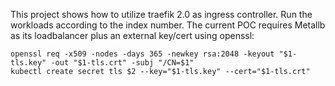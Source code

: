 This project shows how to utilize traefik 2.0 as ingress controller.
Run the workloads according to the index number. The current POC requires Metallb as its loadbalancer plus an external key/cert using openssl:
```
openssl req -x509 -nodes -days 365 -newkey rsa:2048 -keyout "$1-tls.key" -out "$1-tls.crt" -subj "/CN=$1"
kubectl create secret tls $2 --key="$1-tls.key" --cert="$1-tls.crt"
```
